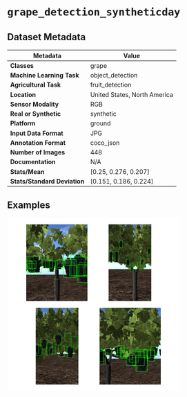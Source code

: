 
# `grape_detection_syntheticday`

## Dataset Metadata

| Metadata | Value |
| --- | --- |
| **Classes** | grape |
| **Machine Learning Task** | object_detection |
| **Agricultural Task** | fruit_detection |
| **Location** | United States, North America |
| **Sensor Modality** | RGB |
| **Real or Synthetic** | synthetic |
| **Platform** | ground |
| **Input Data Format** | JPG |
| **Annotation Format** | coco_json |
| **Number of Images** | 448 |
| **Documentation** | N/A |
| **Stats/Mean** | [0.25, 0.276, 0.207] |
| **Stats/Standard Deviation** | [0.151, 0.186, 0.224] |


## Examples

![Example Images for grape_detection_syntheticday](https://github.com/Project-AgML/AgML/blob/main/docs/sample_images/grape_detection_syntheticday_examples.png)